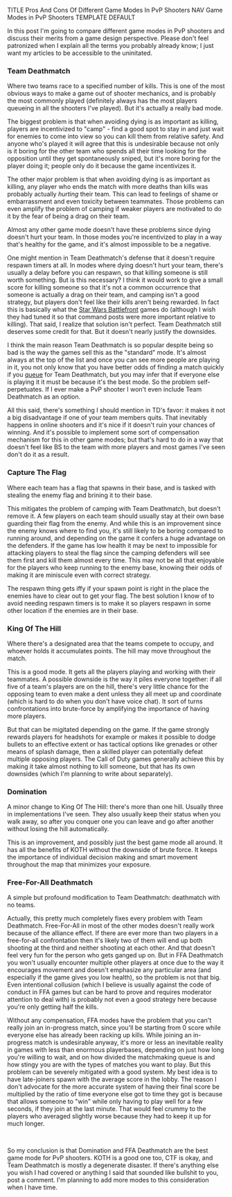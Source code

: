 TITLE Pros And Cons Of Different Game Modes In PvP Shooters
NAV Game Modes in PvP Shooters
TEMPLATE DEFAULT

In this post I'm going to compare different game modes in PvP shooters and discuss their merits from a game design perspective. Please don't feel patronized when I explain all the terms you probably already know; I just want my articles to be accessible to the uninitated.

### Team Deathmatch

Where two teams race to a specified number of kills. This is one of the most obvious ways to make a game out of shooter mechanics, and is probably the most commonly played (definitely always has the most players queueing in all the shooters I've played). But it's actually a really bad mode.

The biggest problem is that when avoiding dying is as important as killing, players are incentivized to "camp" - find a good spot to stay in and just wait for enemies to come into view so you can kill them from relative safety. And anyone who's played it will agree that this is undesirable because not only is it boring for the other team who spends all their time looking for the opposition until they get spontaneously sniped, but it's more boring for the player doing it; people only do it because the game incentivizes it.

The other major problem is that when avoiding dying is as important as killing, any player who ends the match with more deaths than kills was probably actually *hurting* their team. This can lead to feelings of shame or embarrassment and even toxicity between teammates. Those problems can even amplify the problem of camping if weaker players are motivated to do it by the fear of being a drag on their team.

Almost any other game mode doesn't have these problems since dying doesn't hurt your team. In those modes you're incentivized to play in a way that's healthy for the game, and it's almost impossible to be a negative.

One might mention in Team Deathmatch's defense that it doesn't require respawn timers at all. In modes where dying doesn't hurt your team, there's usually a delay before you can respawn, so that killing someone is still worth something. But is this necessary? I think it would work to give a small score for killing someone so that it's not a common occurrence that someone is actually a drag on their team, and camping isn't a good strategy, but players don't feel like their kills aren't being rewarded. In fact this is basically what the [Star Wars Battlefront](https://en.wikipedia.org/wiki/Star_Wars:_Battlefront_(2004_video_game)) games do (although I wish they had tuned it so that command posts were more important relative to killing). That said, I realize that solution isn't perfect. Team Deathmatch still deserves some credit for that. But it doesn't nearly justify the downsides.

I think the main reason Team Deathmatch is so popular despite being so bad is the way the games sell this as the "standard" mode. It's almost always at the top of the list and once you can see more people are playing in it, you not only know that you have better odds of finding a match quickly if you [queue](queue_settings) for Team Deathmatch, but you may infer that if everyone else is playing it it must be because it's the best mode. So the problem self-perpetuates. If I ever make a PvP shooter I won't even include Team Deathmatch as an option.

All this said, there's something I should mention in TD's favor: it makes it not a big disadvantage if one of your team members quits. That inevitably happens in online shooters and it's nice if it doesn't ruin your chances of winning. And it's possible to implement some sort of compensation mechanism for this in other game modes; but that's hard to do in a way that doesn't feel like BS to the team with more players and most games I've seen don't do it as a result.

### Capture The Flag

Where each team has a flag that spawns in their base, and is tasked with stealing the enemy flag and brining it to their base.

This mitigates the problem of camping with Team Deathmatch, but doesn't remove it. A few players on each team should usually stay at their own base guarding their flag from the enemy. And while this is an improvement since the enemy knows where to find you, it's still likely to be boring compared to running around, and depending on the game it confers a huge advantage on the defenders. If the game has low health it may be next to impossible for attacking players to steal the flag since the camping defenders will see them first and kill them almost every time. This may not be all that enjoyable for the players who keep running to the enemy base, knowing their odds of making it are miniscule even with correct strategy.

The respawn thing gets iffy if your spawn point is right in the place the enemies have to clear out to get your flag. The best solution I know of to avoid needing respawn timers is to make it so players respawn in some other location if the enemies are in their base.

### King Of The Hill

Where there's a designated area that the teams compete to occupy, and whoever holds it accumulates points. The hill may move throughout the match.

This is a good mode. It gets all the players playing and working with their teammates. A possible downside is the way it piles everyone together: if all five of a team's players are on the hill, there's very little chance for the opposing team to even make a dent unless they all meet up and coordinate (which is hard to do when you don't have voice chat). It sort of turns confrontations into brute-force by amplifying the importance of having more players.

But that can be migitated depending on the game. If the game strongly rewards players for headshots for example or makes it possible to dodge bullets to an effective extent or has tactical options like grenades or other means of splash damage, then a skilled player can potentially defeat multiple opposing players. The Call of Duty games generally achieve this by making it take almost nothing to kill someone, but that has its own downsides (which I'm planning to write about separately).

### Domination

A minor change to King Of The Hill: there's more than one hill. Usually three in implementations I've seen. They also usually keep their status when you walk away, so after you conquer one you can leave and go after another without losing the hill automatically.

This is an improvement, and possibly just the best game mode all around. It has all the benefits of KOTH without the downside of brute force. It keeps the importance of individual decision making and smart movement throughout the map that minimizes your exposure.

### Free-For-All Deathmatch

A simple but profound modification to Team Deathmatch: deathmatch with no teams.

Actually, this pretty much completely fixes every problem with Team Deathmatch. Free-For-All in most of the other modes doesn't really work because of the alliance effect. If there are ever more than two players in a free-for-all confrontation then it's likely two of them will end up both shooting at the third and neither shooting at each other. And that doesn't feel very fun for the person who gets ganged up on. But in FFA Deathmatch you won't usually encounter multiple other players at once due to the way it encourages movement and doesn't emphasize any particular area (and especially if the game gives you low health), so the problem is not that big. Even intentional collusion (which I believe is usually against the code of conduct in FFA games but can be hard to prove and requires moderator attention to deal with) is probably not even a good strategy here because you're only getting half the kills.

Without any compensation, FFA modes have the problem that you can't really join an in-progress match, since you'll be starting from 0 score while everyone else has already been racking up kills. While joining an in-progress match is undesirable anyway, it's more or less an inevitable reality in games with less than enormous playerbases, depending on just how long you're willing to wait, and on how divided the matchmaking queue is and how stingy you are with the types of matches you want to play. But this problem can be severely mitigated with a good system. My best idea is to have late-joiners spawn with the average score in the lobby. The reason I don't advocate for the more accurate system of having their final score be multiplied by the ratio of time everyone else got to time they got is because that allows someone to "win" while only having to play well for a few seconds, if they join at the last minute. That would feel crummy to the players who averaged slightly worse because they had to keep it up for much longer.

<!--</p><p>
On the other hand, the fun of team play is a lot to sacrifice; especially .-->

<br>

So my conclusion is that Domination and FFA Deathmatch are the best game mode for PvP shooters. KOTH is a good one too, CTF is okay, and Team Deathmatch is mostly a degenerate disaster. If there's anything else you wish I had covered or anything I said that sounded like bullshit to you, post a comment. I'm planning to add more modes to this consideration when I have time.
